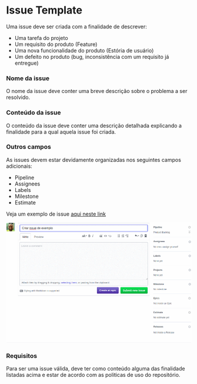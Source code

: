 # Issue Template

Uma issue deve ser criada com a finalidade de descrever:
 - Uma tarefa do projeto
 - Um requisito do produto (Feature)
 - Uma nova funcionalidade do produto (Estória de usuário)
 - Um defeito no produto (bug, inconsistência com um requisito já entregue)

### Nome da issue
O nome da issue deve conter uma breve descrição sobre o problema a ser resolvido.

### Conteúdo da issue
O conteúdo da issue deve conter uma descrição detalhada explicando a finalidade para a qual aquela issue foi criada.

### Outros campos
As issues devem estar devidamente organizadas nos seguintes campos adicionais:
 - Pipeline
 - Assignees
 - Labels
 - Milestone
 - Estimate


Veja um exemplo de issue [aqui neste link](https://github.com/fga-gpp-mds/AGR-APP-react-native/issues/19)

![Issue Example](/docs/img/issue_example.gif)

### Requisitos
Para ser uma issue válida, deve ter como conteúdo alguma das finalidade listadas acima e estar de acordo com as politicas de uso do repositório.